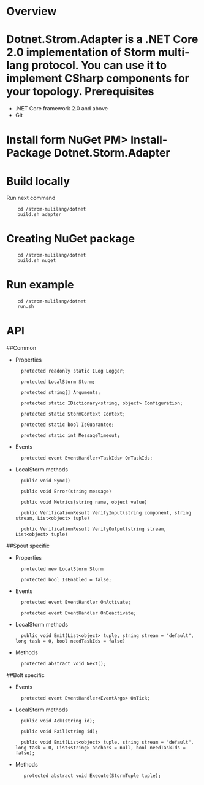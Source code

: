 Overview
=
Dotnet.Strom.Adapter is a .NET Core 2.0 implementation of Storm multi-lang protocol. You can use it to implement CSharp components for your topology. 
Prerequisites
=
 
* .NET Core framework 2.0 and above
* Git

Install form NuGet
		PM> Install-Package Dotnet.Storm.Adapter
=

Build locally
=
Run next command

		cd /strom-mulilang/dotnet
		build.sh adapter

Creating NuGet package
=

		cd /strom-mulilang/dotnet
		build.sh nuget

Run example
=

		cd /strom-mulilang/dotnet
		run.sh

API
=

##Common

- Properties

        protected readonly static ILog Logger;

        protected LocalStorm Storm;

        protected string[] Arguments;

        protected static IDictionary<string, object> Configuration;

        protected static StormContext Context;

        protected static bool IsGuarantee;

        protected static int MessageTimeout;
        
- Events

        protected event EventHandler<TaskIds> OnTaskIds;

- LocalStorm methods

        public void Sync()

        public void Error(string message)

        public void Metrics(string name, object value)

        public VerificationResult VerifyInput(string component, string stream, List<object> tuple)

        public VerificationResult VerifyOutput(string stream, List<object> tuple)
            
##Spout specific
- Properties

        protected new LocalStorm Storm

        protected bool IsEnabled = false;

- Events

        protected event EventHandler OnActivate;

        protected event EventHandler OnDeactivate;

- LocalStorm methods

        public void Emit(List<object> tuple, string stream = "default", long task = 0, bool needTaskIds = false)

- Methods

        protected abstract void Next();

##Bolt specific
- Events

        protected event EventHandler<EventArgs> OnTick;

- LocalStorm methods

        public void Ack(string id);

        public void Fail(string id);

        public void Emit(List<object> tuple, string stream = "default", long task = 0, List<string> anchors = null, bool needTaskIds = false);

- Methods

         protected abstract void Execute(StormTuple tuple);